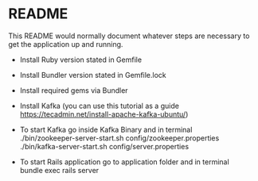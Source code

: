 # README

This README would normally document whatever steps are necessary to get the
application up and running.

- Install Ruby version stated in Gemfile

- Install Bundler version stated in Gemfile.lock

- Install required gems via Bundler

- Install Kafka (you can use this tutorial as a guide https://tecadmin.net/install-apache-kafka-ubuntu/)

- To start Kafka go inside Kafka Binary and in terminal  
 ./bin/zookeeper-server-start.sh config/zookeeper.properties  
 ./bin/kafka-server-start.sh config/server.properties  

- To start Rails application go to application folder and in terminal  
  bundle exec rails server